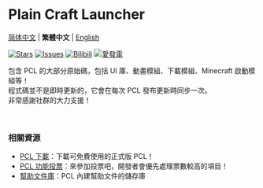 # Plain Craft Launcher

[简体中文](README.md) | **繁體中文** | [English](README-en_US.md)

[![Stars](https://img.shields.io/github/stars/Hex-Dragon/PCL2?style=flat&logo=data:image/svg%2bxml;base64,PHN2ZyB4bWxucz0iaHR0cDovL3d3dy53My5vcmcvMjAwMC9zdmciIHZlcnNpb249IjEiIHdpZHRoPSIxNiIgaGVpZ2h0PSIxNiI+PHBhdGggZD0iTTggLjI1YS43NS43NSAwIDAgMSAuNjczLjQxOGwxLjg4MiAzLjgxNSA0LjIxLjYxMmEuNzUuNzUgMCAwIDEgLjQxNiAxLjI3OWwtMy4wNDYgMi45Ny43MTkgNC4xOTJhLjc1MS43NTEgMCAwIDEtMS4wODguNzkxTDggMTIuMzQ3bC0zLjc2NiAxLjk4YS43NS43NSAwIDAgMS0xLjA4OC0uNzlsLjcyLTQuMTk0TC44MTggNi4zNzRhLjc1Ljc1IDAgMCAxIC40MTYtMS4yOGw0LjIxLS42MTFMNy4zMjcuNjY4QS43NS43NSAwIDAgMSA4IC4yNVoiIGZpbGw9IiNlYWM1NGYiLz48L3N2Zz4=&logoSize=auto&label=Stars&labelColor=444444&color=eac54f)](https://github.com/Hex-Dragon/PCL2/)
[![Issues](https://img.shields.io/github/issues/Hex-Dragon/PCL2?style=flat&label=Issues&labelColor=444444&color=1F883D)](https://github.com/Hex-Dragon/PCL2/issues)
[![Bilibili](https://img.shields.io/badge/動態-BiliBili-00A4DB?style=flat&labelColor=444444&logoSize=auto)](https://space.bilibili.com/11343203/dynamic)
[![愛發電](https://img.shields.io/badge/贊助-愛發電-946ce6?style=flat&labelColor=444444&logoSize=auto)](https://afdian.com/@LTCat)

包含 PCL 的大部分原始碼，包括 UI 庫、動畫模組、下載模組、Minecraft 啟動模組等！<br/>
程式碼並不是即時更新的，它會在每次 PCL 發布更新時同步一次。<br/>
非常感謝社群的大力支援！

<br/>

### 相關資源
- [PCL 下載](https://afdian.com/p/0164034c016c11ebafcb52540025c377)：下載可免費使用的正式版 PCL！
- [PCL 功能投票](https://github.com/Hex-Dragon/PCL2/discussions/2)：來參加投票吧，開發者會優先處理票數較高的項目！
- [幫助文件庫](https://github.com/LTCatt/PCL2Help)：PCL 內建幫助文件的儲存庫
